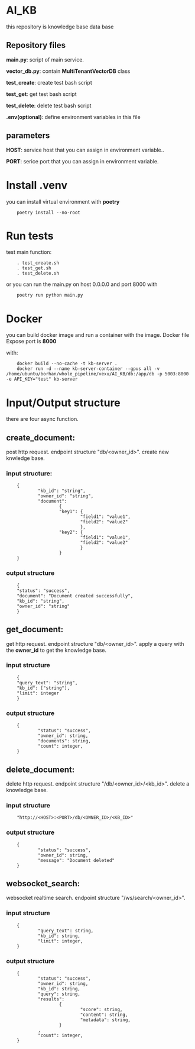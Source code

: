 # AI_KB
this repository is knowledge base data base
## Repository files

**main.py**: script of main service.

**vector_db.py**: contain **MultiTenantVectorDB** class

**test_create**: create test bash script

**test_get**: get test bash script

**test_delete**: delete test bash script

**.env(optional)**: define environment variables in this file

## parameters

**HOST**: service host that you can assign in environment variable..

**PORT**: serice port that you can assign in environment variable.


# Install .venv
you can install virtual environment with **poetry**

        poetry install --no-root

# Run tests
test main function:

        . test_create.sh
        . test_get.sh
        . test_delete.sh


or you can run the main.py on host 0.0.0.0 and port 8000 with

        poetry run python main.py



# Docker
you can build docker image and run a container with the image.
Docker file Expose port is **8000**

with:


        docker build --no-cache -t kb-server .
        docker run -d --name kb-server-container --gpus all -v /home/ubuntu/borhan/whole_pipeline/vexu/AI_KB/db:/app/db -p 5003:8000 -e API_KEY="test" kb-server 


# Input/Output structure
there are four async function.

## **create_document**: 
post http request. endpoint structure "db/<owner_id>". create new knwledge base.

### input structure:

        
        {
                "kb_id": "string",
                "owner_id": "string",
                "document": 
                        {
                        "key1": {
                                "field1": "value1",
                                "field2": "value2"
                                },
                        "key2": {
                                "field1": "value1",
                                "field2": "value2"
                                }
                        }
        }

### output structure


        {
        "status": "success",
        "document": "Document created successfully",
        "kb_id": "string",
        "owner_id": "string"
        }

## **get_document**: 
get http request. endpoint structure "db/<owner_id>". apply a query with the **owner_id** to get the knowledge base.
### input structure

        {
        "query_text": "string",
        "kb_id": ["string"],
        "limit": integer
        }
### output structure


        {
                "status": "success",
                "owner_id": string,
                "documents": string,
                "count": integer,
        }


## **delete_document**: 
delete http request. endpoint structure "/db/<owner_id>/<kb_id>". delete a knowledge base.
### input structure

        "http://<HOST>:<PORT>/db/<OWNER_ID>/<KB_ID>"
### output structure

        {
                "status": "success", 
                "owner_id": string, 
                "message": "Document deleted"
        }

## **websocket_search**: 
websocket realtime search. endpoint structure "/ws/search/<owner_id>". 
### input structure

        {
                "query_text": string,
                "kb_id": string,
                "limit": integer,
        }
        
### output structure

        {
                "status": "success",
                "owner_id": string,
                "kb_id": string,
                "query": string,
                "results": 
                        {
                                "score": string,
                                "content": string,
                                "metadata": string,
                        }
                ,
                "count": integer,
        }

